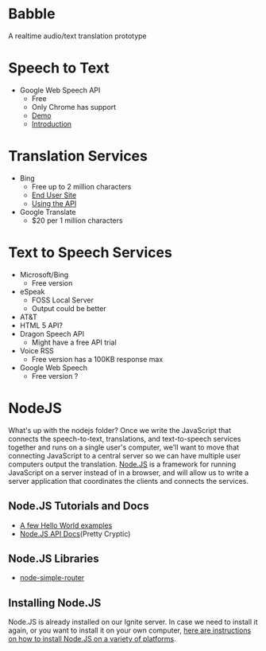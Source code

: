 Babble
======

A realtime audio/text translation prototype

Speech to Text
==============

* Google Web Speech API
  * Free
  * Only Chrome has support
  * [Demo](http://23.235.12.35/Babble/webspeechdemo/)
  * [Introduction](http://updates.html5rocks.com/2013/01/Voice-Driven-Web-Apps-Introduction-to-the-Web-Speech-API)

Translation Services
====================

* Bing
  * Free up to 2 million characters
  * [End User Site](http://www.bing.com/translator)
  * [Using the API](https://www.microsoft.com/web/post/using-the-free-bing-translation-apis)
* Google Translate
  * $20 per 1 million characters

Text to Speech Services
=======================

* Microsoft/Bing
  * Free version
* eSpeak
  * FOSS Local Server
  * Output could be better
* AT&T
* HTML 5 API?
* Dragon Speech API
  * Might have a free API trial
* Voice RSS
  * Free version has a 100KB response max
* Google Web Speech
  * Free version ?

NodeJS
======

What's up with the nodejs folder? Once we write the JavaScript that connects
the speech-to-text, translations, and text-to-speech services together and
runs on a single user's computer, we'll want to move that connecting JavaScript
to a central server so we can have multiple user computers output the
translation. [Node.JS](http://nodejs.org/) is a framework for running JavaScript
on a server instead of in a browser, and will allow us to write a server
application that coordinates the clients and connects the services.

Node.JS Tutorials and Docs
--------------------------

* [A few Hello World examples](http://howtonode.org/hello-node)
* [Node.JS API Docs](http://nodejs.org/api/)(Pretty Cryptic)

Node.JS Libraries
-----------------

* [node-simple-router](https://www.npmjs.org/package/node-simple-router)

Installing Node.JS
------------------

Node.JS is already installed on our Ignite server. In case we need to install
it again, or you want to install it on your own computer, [here are 
instructions on how to install Node.JS on a variety of platforms](https://github.com/joyent/node/wiki/Installing-Node.js-via-package-manager).
